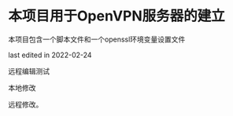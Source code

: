 # 本项目用于OpenVPN服务器的建立

本项目包含一个脚本文件和一个openssl环境变量设置文件

last edited in 2022-02-24

远程编辑测试

本地修改

远程修改。
